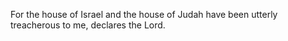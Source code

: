 For the house of Israel and the house of Judah have been utterly treacherous to me, declares the Lord.
